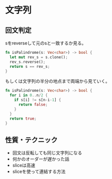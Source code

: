 # 文字列

## 回文判定
sをreverseして元のsと一致するか見る。
```rust
fn isPalindrome(s: Vec<char>) -> bool {
  let mut rev_s = s.clone();
  rev_s.reverse();
  return s == rev_s;
}
```

もしくは文字列の半分の地点まで両端から見ていく。
```rust
fn isPalindrome(s: Vec<char>) -> bool {
  for i in 0..n/2 {
    if s[i] != s[n-i-1] {
      return false;
    }
  }
  return true;
}
```

## 性質・テクニック
- 回文は反転しても同じ文字列になる
- 何かのオーダーが遅かった話
- sliceは高速
- sliceを使って連結する方法